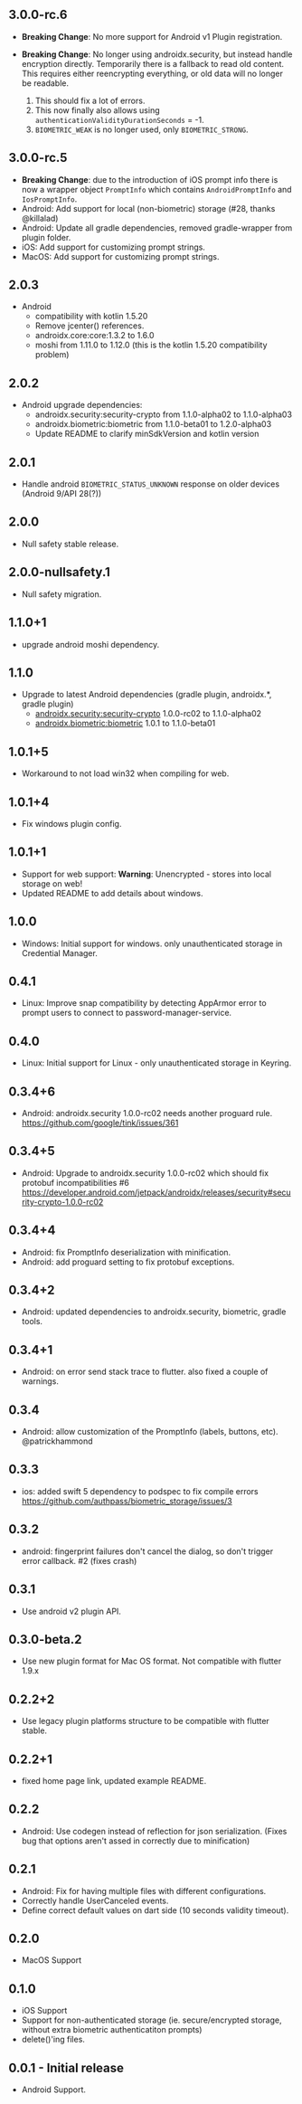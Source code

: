 ## 3.0.0-rc.6

* **Breaking Change**: No more support for Android v1 Plugin registration.
* **Breaking Change**: No longer using androidx.security, but instead handle encryption
  directly. Temporarily there is a fallback to read old content. This requires either reencrypting
  everything, or old data will no longer be readable.
  
  1. This should fix a lot of errors.
  2. This now finally also allows using `authenticationValidityDurationSeconds` = -1.
  3. `BIOMETRIC_WEAK` is no longer used, only `BIOMETRIC_STRONG`.

## 3.0.0-rc.5

* **Breaking Change**: due to the introduction of iOS prompt info there is now a wrapper object
  `PromptInfo` which contains `AndroidPromptInfo` and `IosPromptInfo`.
* Android: Add support for local (non-biometric) storage (#28, thanks @killalad)
* Android: Update all gradle dependencies, removed gradle-wrapper from plugin folder.
* iOS: Add support for customizing prompt strings.
* MacOS: Add support for customizing prompt strings.

## 2.0.3

* Android
  * compatibility with kotlin 1.5.20
  * Remove jcenter() references.
  * androidx.core:core:1.3.2 to 1.6.0
  * moshi from 1.11.0 to 1.12.0 (this is the kotlin 1.5.20 compatibility problem)

## 2.0.2

* Android upgrade dependencies:
  * androidx.security:security-crypto from 1.1.0-alpha02 to 1.1.0-alpha03
  * androidx.biometric:biometric from 1.1.0-beta01 to 1.2.0-alpha03
  * Update README to clarify minSdkVersion and kotlin version

## 2.0.1

* Handle android `BIOMETRIC_STATUS_UNKNOWN` response on older devices
  (Android 9/API 28(?))

## 2.0.0

* Null safety stable release.

## 2.0.0-nullsafety.1

* Null safety migration.

## 1.1.0+1

* upgrade android moshi dependency.

## 1.1.0

* Upgrade to latest Android dependencies (gradle plugin, androidx.*, gradle plugin)
  * [androidx.security:security-crypto](https://developer.android.com/jetpack/androidx/releases/security) 1.0.0-rc02 to 1.1.0-alpha02
  * [androidx.biometric:biometric](https://developer.android.com/jetpack/androidx/releases/biometric) 1.0.1 to 1.1.0-beta01

## 1.0.1+5

* Workaround to not load win32 when compiling for web.

## 1.0.1+4

* Fix windows plugin config.

## 1.0.1+1

* Support for web support: **Warning**: Unencrypted - stores into local storage on web!
* Updated README to add details about windows.

## 1.0.0

* Windows: Initial support for windows. only unauthenticated storage in Credential Manager.

## 0.4.1

* Linux: Improve snap compatibility by detecting AppArmor error to prompt users to connect
         to password-manager-service.

## 0.4.0

* Linux: Initial support for Linux - only unauthenticated storage in Keyring.

## 0.3.4+6

* Android: androidx.security 1.0.0-rc02 needs another proguard rule.
  https://github.com/google/tink/issues/361

## 0.3.4+5

* Android: Upgrade to androidx.security 1.0.0-rc02 which should fix protobuf incompatibilities
  #6 https://developer.android.com/jetpack/androidx/releases/security#security-crypto-1.0.0-rc02

## 0.3.4+4

* Android: fix PromptInfo deserialization with minification.
* Android: add proguard setting to fix protobuf exceptions.

## 0.3.4+2

* Android: updated dependencies to androidx.security, biometric, gradle tools.

## 0.3.4+1

* Android: on error send stack trace to flutter. also fixed a couple of warnings.

## 0.3.4

* Android: allow customization of the PromptInfo (labels, buttons, etc).
  @patrickhammond

## 0.3.3

* ios: added swift 5 dependency to podspec to fix compile errors
       https://github.com/authpass/biometric_storage/issues/3

## 0.3.2

* android: fingerprint failures don't cancel the dialog, so don't trigger error callback. #2
  (fixes crash)

## 0.3.1

* Use android v2 plugin API.

## 0.3.0-beta.2

* Use new plugin format for Mac OS format. Not compatible with flutter 1.9.x

## 0.2.2+2

* Use legacy plugin platforms structure to be compatible with flutter stable.

## 0.2.2+1

* fixed home page link, updated example README. 

## 0.2.2

* Android: Use codegen instead of reflection for json serialization.
  (Fixes bug that options aren't assed in correctly due to minification)

## 0.2.1

* Android: Fix for having multiple files with different configurations.
* Correctly handle UserCanceled events.
* Define correct default values on dart side (10 seconds validity timeout).

## 0.2.0

* MacOS Support

## 0.1.0

* iOS Support
* Support for non-authenticated storage (ie. secure/encrypted storage, 
  without extra biometric authenticatiton prompts)
* delete()'ing files.

## 0.0.1 - Initial release

* Android Support.
